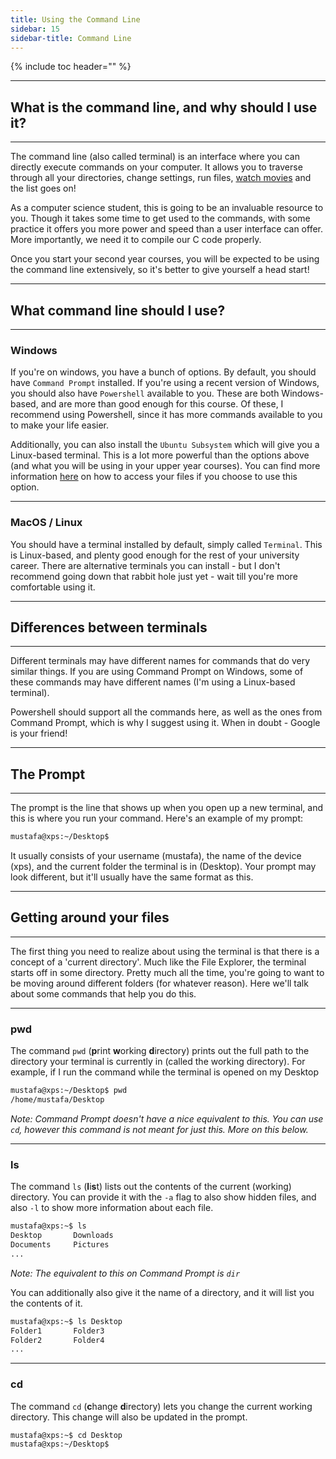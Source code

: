 ```yaml
---
title: Using the Command Line
sidebar: 15
sidebar-title: Command Line
---
```


{% include toc header="" %}

---
## What is the command line, and why should I use it?
---
The command line (also called terminal) is an interface where you can directly execute commands on your computer. It allows you to traverse through all your directories, change settings, run files, [watch movies](https://www.instructables.com/id/How-to-Watch-Star-Wars-in-Terminal/) and the list goes on!

As a computer science student, this is going to be an invaluable resource to you. Though it takes some time to get used to the commands, with some practice it offers you more power and speed than a user interface can offer. More importantly, we need it to compile our C code properly.

Once you start your second year courses, you will be expected to be using the command line extensively, so it's better to give yourself a head start!

---

## What command line should I use?
---
### Windows

If you're on windows, you have a bunch of options. By default, you should have `Command Prompt` installed. If you're using a recent version of Windows, you should also have `Powershell` available to you. These are both Windows-based, and are more than good enough for this course. Of these, I recommend using Powershell, since it has more commands available to you to make your life easier.


Additionally, you can also install the `Ubuntu Subsystem` which will give you a Linux-based terminal. This is a lot more powerful than the options above (and what you will be using in your upper year courses). You can find more information [here](https://answers.microsoft.com/en-us/windows/forum/apps_windows_10-winapps-appscat_books/how-to-access-your-ubuntu-bash-files-in-windows/201bb314-6b3a-4913-83b0-3d38037b9470) on how to access your files if you choose to use this option.

---
### MacOS / Linux

You should have a terminal installed by default, simply called `Terminal`. This is Linux-based, and plenty good enough for the rest of your university career. There are alternative terminals you can install - but I don't recommend going down that rabbit hole just yet - wait till you're more comfortable using it.

---

## Differences between terminals
---

Different terminals may have different names for commands that do very similar things. If you are using Command Prompt on Windows, some of these commands may have different names (I'm using a Linux-based terminal). 

Powershell should support all the commands here, as well as the ones from Command Prompt, which is why I suggest using it. When in doubt - Google is your friend!

---
## The Prompt
---

The prompt is the line that shows up when you open up a new terminal, and this is where you run your command. Here's an example of my prompt:

```sh
mustafa@xps:~/Desktop$ 
```

It usually consists of your username (mustafa), the name of the device (xps), and the current folder the terminal is in (Desktop). Your prompt may look different, but it'll usually have the same format as this.

---
## Getting around your files
---

The first thing you need to realize about using the terminal is that there is a concept of a 'current directory'. Much like the File Explorer, the terminal starts off in some directory. Pretty much all the time, you're going to want to be moving around different folders (for whatever reason). Here we'll talk about some commands that help you do this.

---
### pwd

The command `pwd` (**p**rint **w**orking **d**irectory) prints out the full path to the directory your terminal is currently in (called the working directory). For example, if I run the command while the terminal is opened on my Desktop

```sh
mustafa@xps:~/Desktop$ pwd
/home/mustafa/Desktop
```

*Note: Command Prompt doesn't have a nice equivalent to this. You can use `cd`, however this command is not meant for just this. More on this below.*

---
### ls

The command `ls` (**l**i**s**t) lists out the contents of the current (working) directory. You can provide it with the `-a` flag to also show hidden files, and also `-l` to show more information about each file.

```sh
mustafa@xps:~$ ls
Desktop       Downloads
Documents     Pictures
...
```
*Note: The equivalent to this on Command Prompt is `dir`*

You can additionally also give it the name of a directory, and it will list you the contents of it.
```sh
mustafa@xps:~$ ls Desktop
Folder1       Folder3
Folder2       Folder4
...
```

---
### cd

The command `cd` (**c**hange **d**irectory) lets you change the current working directory. This change will also be updated in the prompt.

```sh
mustafa@xps:~$ cd Desktop
mustafa@xps:~/Desktop$ 
```



